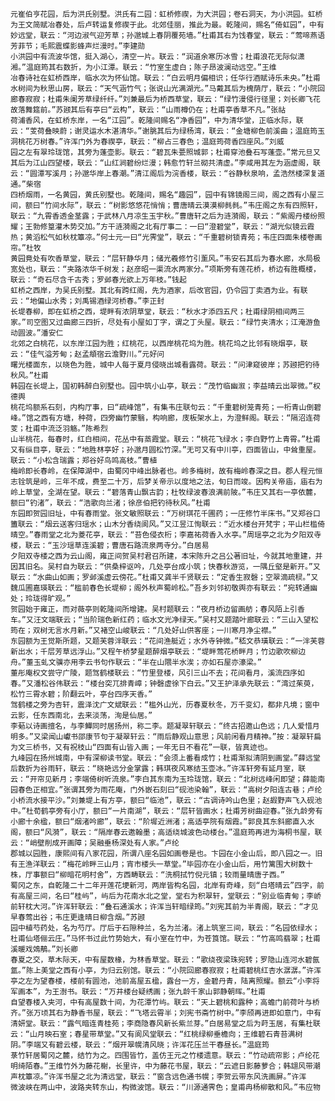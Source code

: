 <!-- { "loadSidebar": true } -->
	元崔伯亨花园，后为洪氏别墅。洪氏有二园：虹桥修禊，为大洪园；卷石洞天，为小洪园。虹桥为王文简赋冶春处，后卢转运复修禊于此。北郊佳丽，推此为最。乾隆间，赐名“倚虹园”，中有妙远堂，联云：“河边淑气迎芳草；孙邈城上春阴覆苑墙。”杜甫其右为饯春堂，联云：“莺啼燕语芳菲节；毛熙震蝶影蜂声烂漫时。”李建勋
	小洪园中有流波华馆，挺入湖心，清空一片。联云：“润道余寒历冰雪；杜甫浪花无际似潇湘。”温庭筠其右数折，为小江潭。联云：“竹室生虚白；陈子昂波澜动远空。”王维
	冶春诗社在虹桥西岸，临水次为怀仙馆。联云：“白云明月偏相识；任华行酒赋诗乐未央。”杜甫水树间为秋思山房，联云：“天气涵竹气；张说山光满湖光。”马戴其后为槐荫厅，联云：“小院回廊春寂寂；杜甫朱阑芳草绿纤纤。”刘兼最后为桥西草堂，联云：“绿竹漫侵行径里；刘长卿飞花故落舞筵前。”苏颋其后有亭曰“云构”，联云：“山雨樽仍在；杜甫亭香草不凡。”张祜
	荷浦香风，在虹桥东岸，一名“江园”。乾隆间赐名“净香园”，中为清华堂，正临水际，联云：“芰荷叠映蔚；谢灵运水木湛清华。”谢朓其后为绿杨湾，联云：“金塘柳色前溪曲；温庭筠玉洞桃花万树春。”许浑门外为春禊亭，联云：“柳占三春色；温庭筠荷香四座风。”刘威
	园之左有翠玲珑馆，其旁为蓬壶影。联云：“碧瓦朱甍照城郭；杜甫穿池叠石写蓬壶。”常元旦又其后为江山四望楼，联云：“山红涧碧纷烂漫；韩愈竹轩兰砌共清虚。”李咸用其左为涵虚阁，联云：“圆潭写溪月；孙邈华岸上春潮。”清江阁后为浣香楼，联云：“谷静秋泉响，孟浩然楼深复道通。”柴宿
	四桥烟雨，一名黄园，黄氏别墅也。乾隆间，赐名“趣园”，园中有锦镜阁三间，阁之西有小屋三间，额曰“竹间水际”，联云：“树影悠悠花悄悄；曹唐晴云漠漠柳毵毵。”韦庄阁之东有四照轩，联云：“九霄香透金茎露；于武林八月凉生玉宇秋。”曹唐轩之后为涟漪阁，联云：“紫阁丹楼纷照耀；王勃修篁灌木势交加。”方干涟漪阁之北有厅事二：一曰“澄碧堂”，联云：“湖光似镜云霞热；黄滔松气如秋枕簟凉。”何士元一曰“光霁堂”，联云：“千重碧树锁青苑；韦庄四面朱楼卷画帘。”杜牧
	黄园竟处有吹香草堂，联云：“层轩静华月；储光羲修竹引薰风。”韦安石其后为春水廊，水局极宽处也，联云：“夹路浓华千树发；赵彦昭一渠流水两家分。”项斯旁有莲花桥，桥边有胜概楼，联云：“奇石尽含千古秀；罗邺春光欲上万年枝。”钱起
	虹桥之西岸，为吴氏别墅。其北有跨红阁，先为酒家，后改官园，仍令园丁卖酒为业。有联云：“地偏山水秀；刘禹锡酒绿河桥春。”李正封
	长堤春柳，即在虹桥之西，堤畔有浓阴草堂，联云：“秋水才添四五尺；杜甫绿阴相间两三家。”司空图又过曲廊三四折，尽处有小屋如丁字，谓之丁头屋。联云：“绿竹夹清水；江淹游鱼动圆波。”潘安仁
	北郊之白桃花，以东岸江园为胜；红桃花，以西岸桃花坞为胜。桃花坞之比邻有晓烟亭，联云：“佳气溢芳甸；赵孟頫宿云澹野川。”元好问
	曙光楼面东，以晓色为胜，城中人每于夏月侵晓出城看露荷。联云：“问津窥彼岸；苏颋把钓待秋风。”杜甫
	韩园在长堤上，国初韩醉白别墅也。园中筑小山亭，联云：“茂竹临幽溆；李益晴云出翠微。”权德舆
	桃花坞额系石刻，内构厅事，曰“疏峰馆”，有集韦庄联句云：“千重碧树笼青苑；一桁青山倒碧峰。”馆之西有方塘，种荷，四旁幽竹蒙翳，构响廊，庋板架水上，为澄鲜阁。联云：“隔沼连荷芰；杜甫中流泛羽觞。”陈希烈
	山半桃花，每春时，红白相间，花丛中有蒸霞堂。联云：“桃花飞绿水；李白野竹上青霄。”杜甫又有纵目亭，联云：“地胜林亭好；孙邈月圆松竹深。”无可又有中川亭，四面皆山，中耸重屋。联云：“小松含瑞露；郑谷好鸟鸣高枝。”曹植
	梅岭即长春岭，在保障湖中，由蜀冈中峰出脉者也。岭多梅树，故有梅岭春深之目。郡人程元恒志铨筑是岭，三年不成，费至二十万，后梦关帝示以度地之法，旬日而竣。因构关帝庙，庙右为岭上草堂，全湖在望。联云：“碧落青山飘古韵；杜牧绿波春浪满前陂。”韦庄又其右一亭依麓，额曰“钓渚”，联云：“浩歌向兰渚；徐彦伯把钓待秋风。”杜甫
	东园即贺园旧址，中有春雨堂。张文敏照联云：“万树琪花千圃药；一庄修竹半床书。”又郑谷口簠联云：“烟云送客归瑶水；山木分香绕阆风。”又江昱江恂联云：“近水楼台开梵宇；平山栏槛倚晴空。”春雨堂之北为菱花亭，联云：“苔色侵衣桁；李嘉祐荷香入水亭。”周瑶亭之北为夕阳双寺楼，联云：“玉沙瑶草连溪碧；曹唐石路流泉两寺分。”白居易
	夕阳双寺楼之西为云山阁，雍正间贺吴村君召所建，本宋陈升之吕公著旧址，今就其地重建，并因其旧名。吴村自为联云：“供桑梓讴吟，几处亭台成小筑；快春秋游览，一隅丘壑是新开。”又联云：“水曲山如画；罗邺溪虚云傍花。”杜甫又龚半千贤联云：“定香生寂磬；空翠滴疏棂。”又魏瓜圃嘉瑛联云：“槛前春色长堤柳；阁外秋声蜀岭松。”吾乡刘邻初敬舆亦有联云：“宛转通幽处；玲珑得旷观。”
	贺园始于雍正，而对薇亭则乾隆间所增建。吴村题联云：“夜月桥边留画舫；春风陌上引香车。”又汪文端联云；“当阶瑞色新红药；临水文光净绿天。”吴村又题踏叶廊联云：“三山入望松筠在；双树无言水月新。”又褚空山峻联云：“几处好山供客座；一川寒月净尘襟。”
	东园额为王觉斯所题，又题芙蓉泮联云：“花间渔艇近；水外寺钟微。”嵇文恭璜联云：“一泮芙蓉新出水；千层芳草远浮山。”又程午桥梦星题醉烟亭联云：“堤畔莺花桥畔月；竹边歌吹柳边舟。”董玉虬文骥亦用李云书句作联云：“半在山隈半水涘；亦如石屋亦濠梁。”
	董彤庵权文尝守广陵，题驾鹤楼联云：“竹里登楼，风引三山不去；花间看月，溪流四序如春。”又潘松谷伟联云：“楼台突兀排青嶂；钟磬虚徐下白云。”又王护泽承先联云：“湾过茱萸，松竹三霄水碧；阶翻云叶，亭台四序天香。”
	驾鹤楼之旁为杏轩，震泽沈广文斌联云：“槛外山光，历春夏秋冬，万千变幻，都非凡境；窗中云影，任东西南北，去来淡荡，洵是仙居。”
	李葂以诗画擅名，与李鱓同时居扬州，称二李。题凝翠轩联云：“终古招邀山色远；几人爱惜月明多。”又梁闻山巘书邵康节句于凝翠轩云：“雨后静观山意思；风前闲看月精神。”按：凝翠轩扁为文三桥书，又有祝枝山“四面有山皆入画；一年无日不看花”一联，皆真迹也。
	九峰园在扬州城南，中有深柳读书堂。联云：“会须上番看成竹；杜甫渐拟清阴到画堂。”薛远堂后数折为谷雨轩，联云：“晓艳远分金掌露；韩琪夜风寒结玉壶冰。”许浑轩旁有延月室，联云：“开帘见新月；李端倚树听流泉。”李白其东南为玉玲珑馆，联云：“北树远峰闲即望；薛能南园春色正相宜。”张谓其旁为雨花庵，门外嵌石刻曰“砚池染翰”，联云：“高树夕阳连古巷；卢纶小桥流水接平沙。”刘兼堤上有方亭，额曰“临池”，联云：“古调诗吟山色里；赵嘏野声飞入砚池中。”杜荀鹤亭旁有小厅，额曰“一片南湖”，联云：“层轩皆画水；杜甫芳树曲迎春。”张九龄旁有小廊十余楹，额曰“烟渚吟廊”，联云：“阶墀近洲渚；高适亭院有烟霞。”郭良其东斜廊直入水阁，额曰“风漪”，联云：“隔岸春云邀翰墨；高适绕城波色动楼台。”温庭筠再进为海桐书屋，联云：“峭壁削成开画障；吴融垂杨深处有人家。”卢纶
	郡城以园胜，康熙间有八家花园，所谓八座名园如画卷是也。卞园在小金山后，即八园之一。旧有王渔洋联云：“梅花岭畔三山月；宵市楼头一草堂。”毕园亦在小金山后，用竹篱围大树数十株，厅事额曰“柳暗花明村舍”，方西畴联云：“洗桐拭竹倪元镇；较雨量晴唐子西。”
	蜀冈之东，自乾隆二十二年开莲花埂新河，两岸皆构名园，北岸有奇峰，刻“白塔晴云”四字，前有高屋三间，名曰“桂屿”，屿后为花南水北之堂，堂右为积翠轩，堂联云：“别业临青甸；李峤前轩枕大河。”许浑轩联云：“叠石通溪水；许浑当轩暗绿筠。”刘宪其前为半青阁，联云：“才见早春莺出谷；韦庄更逢晴日柳含烟。”苏颋
	园中植芍药处，名为芍厅。厅后于石隙种兰，名为兰渚。渚上筑室三间，联云：“名园依绿水；杜甫仙塔俪云庄。”马怀书过此竹势始大，有小室在竹中，为苍筤馆。联云：“竹高鸣翡翠；杜甫溪暖戏鵁鶄。”刘长卿
	春夏之交，草木际天，中有屋数椽，为林香草堂。联云：“歌绕夜梁珠宛转；罗隐山连河水碧氤氲。”陈上美堂之西有小亭，为归云别馆。联云：“小院回廊春寂寂；杜甫碧桃红杏水潺潺。”许浑亭之左为望春楼，楼前有圆池，池前高屋五楹，露台一方，金碧丹青，陆离照耀。额云“小李将军画本”，为王澍书。联云：“万井楼台疑绣画；张九龄千家山郭静朝晖。”杜甫
	自望春楼入夹河，中有高屋数十间，为花潭竹屿。联云：“天上碧桃和露种；高蟾门前荷叶与桥齐。”张万顷其右为静香书屋，联云：“飞塔云霄半；刘宪书斋竹树中。”李颀再进即如意门，中有清妍堂。联云：“露气暗连青桂苑；李商隐春风新长紫兰芽。”白居易堂之后为莳玉居，有集杜联云：“山月映石室；春星带草堂。”又有阆风堂联云：“红桃绿柳垂檐向；王维碧石青苔满树阴。”李端又有碧云楼，联云：“烟开翠幌清风晓；许浑花压兰干春昼长。”温庭筠
	菉竹轩居蜀冈之麓，结竹为之。四围皆竹，盖仿王元之竹楼遗意。联云：“竹动疏帘影；卢纶花明绮陌春。”王维竹外为藤花榭，长里许，中为藤花书屋，联云：“云遮日影藤萝合；韩翃风带潮声枕簟凉。”许浑书屋之北为清远堂，联云：“窗含远色通书幌；李贺云带东风洗画屏。”许浑
	微波峡在两山中，波路夹转东山，构微波馆。联云：“川源通霁色；皇甫冉杨柳散和风。”韦应物
